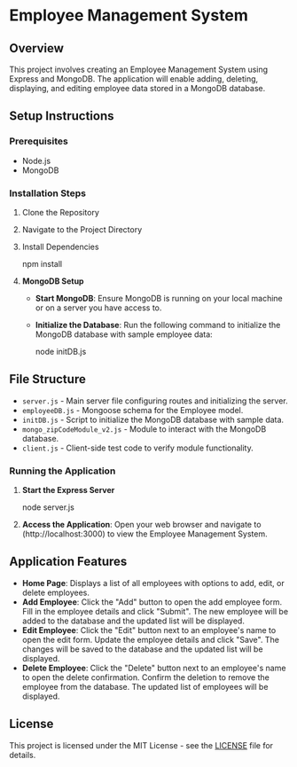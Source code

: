 # Employee Management System

## Overview

This project involves creating an Employee Management System using Express and MongoDB. The application will enable adding, deleting, displaying, and editing employee data stored in a MongoDB database.

## Setup Instructions

### Prerequisites

- Node.js
- MongoDB

### Installation Steps

1. Clone the Repository

2. Navigate to the Project Directory

3. Install Dependencies

   npm install    

4. **MongoDB Setup**

    - **Start MongoDB**: Ensure MongoDB is running on your local machine or on a server you have access to.

    - **Initialize the Database**: Run the following command to initialize the MongoDB database with sample employee data:

      node initDB.js

## File Structure

- `server.js` - Main server file configuring routes and initializing the server.
- `employeeDB.js` - Mongoose schema for the Employee model.
- `initDB.js` - Script to initialize the MongoDB database with sample data.
- `mongo_zipCodeModule_v2.js` - Module to interact with the MongoDB database.
- `client.js` - Client-side test code to verify module functionality.

### Running the Application

1. **Start the Express Server**
   
    node server.js

2. **Access the Application**: Open your web browser and navigate to (http://localhost:3000) to view the Employee Management System.


## Application Features

- **Home Page**: Displays a list of all employees with options to add, edit, or delete employees.
- **Add Employee**: Click the "Add" button to open the add employee form. Fill in the employee details and click "Submit". The new employee will be added to the database and the updated list will be displayed.
- **Edit Employee**: Click the "Edit" button next to an employee's name to open the edit form. Update the employee details and click "Save". The changes will be saved to the database and the updated list will be 
displayed.
- **Delete Employee**: Click the "Delete" button next to an employee's name to open the delete confirmation. Confirm the deletion to remove the employee from the database. The updated list of employees will be displayed.

## License
This project is licensed under the MIT License - see the [LICENSE](License.txt) file for details.
